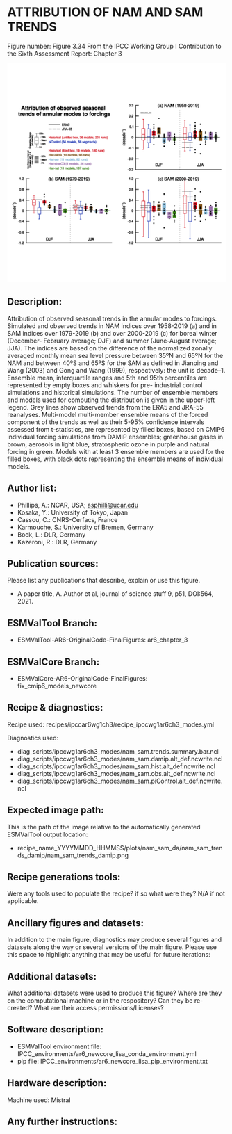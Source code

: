 
ATTRIBUTION OF NAM AND SAM TRENDS
=================================

Figure number: Figure 3.34
From the IPCC Working Group I Contribution to the Sixth Assessment Report: Chapter 3

![Figure 3.34](../images/ar6_wg1_chap3_figure3_34_nam_sam_trends_damip.png?raw=true)


Description:
------------
Attribution of observed seasonal trends in the annular modes to forcings. 
Simulated and observed trends in NAM indices over 1958-2019 (a) and in SAM 
indices over 1979-2019 (b) and over 2000-2019 (c) for boreal winter (December-
February average; DJF) and summer (June-August average; JJA). The indices are 
based on the difference of the normalized zonally averaged monthly mean sea 
level pressure between 35ºN and 65ºN for the NAM and between 40ºS and 65ºS for 
the SAM as defined in Jianping and Wang (2003) and Gong and Wang (1999), 
respectively: the unit is decade–1. Ensemble mean, interquartile ranges and 5th 
and 95th percentiles are represented by empty boxes and whiskers for pre-
industrial control simulations and historical simulations. The number of 
ensemble members and models used for computing the distribution is given in the 
upper-left legend. Grey lines show observed trends from the ERA5 and JRA-55 
reanalyses. Multi-model multi-member ensemble means of the forced component of 
the trends as well as their 5-95% confidence intervals assessed from 
t-statistics, are represented by filled boxes, based on CMIP6 individual forcing 
simulations from DAMIP ensembles; greenhouse gases in brown, aerosols in light 
blue, stratospheric ozone in purple and natural forcing in green. Models with at 
least 3 ensemble members are used for the filled boxes, with black dots 
representing the ensemble means of individual models. 


Author list:
------------
- Phillips, A.: NCAR, USA; asphilli@ucar.edu
- Kosaka, Y.: University of Tokyo, Japan
- Cassou, C.: CNRS-Cerfacs, France
- Karmouche, S.: University of Bremen, Germany
- Bock, L.: DLR, Germany
- Kazeroni, R.: DLR, Germany


Publication sources:
--------------------
Please list any publications that describe, explain or use this figure. 
- A paper title, A. Author et al, journal of science stuff 9, p51, DOI:564, 2021. 


ESMValTool Branch:
------------------
- ESMValTool-AR6-OriginalCode-FinalFigures: ar6_chapter_3


ESMValCore Branch:
------------------
- ESMValCore-AR6-OriginalCode-FinalFigures: fix_cmip6_models_newcore


Recipe & diagnostics:
---------------------
Recipe used: recipes/ipccar6wg1ch3/recipe_ipccwg1ar6ch3_modes.yml

Diagnostics used: 
- diag_scripts/ipccwg1ar6ch3_modes/nam_sam.trends.summary.bar.ncl
- diag_scripts/ipccwg1ar6ch3_modes/nam_sam.damip.alt_def.ncwrite.ncl
- diag_scripts/ipccwg1ar6ch3_modes/nam_sam.hist.alt_def.ncwrite.ncl
- diag_scripts/ipccwg1ar6ch3_modes/nam_sam.obs.alt_def.ncwrite.ncl
- diag_scripts/ipccwg1ar6ch3_modes/nam_sam.piControl.alt_def.ncwrite.ncl


Expected image path:
--------------------
This is the path of the image relative to the automatically generated ESMValTool output location:
- recipe_name_YYYYMMDD_HHMMSS/plots/nam_sam_da/nam_sam_trends_damip/nam_sam_trends_damip.png


Recipe generations tools: 
-------------------------
Were any tools used to populate the recipe? if so what were they? N/A if not applicable. 


Ancillary figures and datasets:
-------------------------------
In addition to the main figure, diagnostics may produce several figures and datasets along the way or several versions of the main figure. Please use this space to highlight anything that may be useful for future iterations:


Additional datasets:
--------------------
What additional datasets were used to produce this figure?
Where are they on the computational machine or in the respository?
Can they be re-created?
What are their access permissions/Licenses?


Software description:
---------------------
- ESMValTool environment file: IPCC_environments/ar6_newcore_lisa_conda_environment.yml
- pip file: IPCC_environments/ar6_newcore_lisa_pip_environment.txt


Hardware description:
---------------------
Machine used: Mistral


Any further instructions: 
-------------------------

